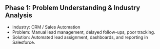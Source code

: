 ## Phase 1: Problem Understanding & Industry Analysis
- Industry: CRM / Sales Automation
- Problem: Manual lead management, delayed follow-ups, poor tracking.
- Solution: Automated lead assignment, dashboards, and reporting in Salesforce.